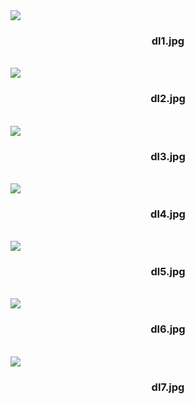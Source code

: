 <style>

    h3 {
        text-align : center;
    }

</style>

<img src="LAB_1/dl1.jpg"> 
<h3>dl1.jpg</h3>
<br>

<img src="LAB_1/dl2.jpg"> 
<h3>dl2.jpg</h3>
<br>

<img src="LAB_1/dl3.jpg">
<h3>dl3.jpg</h3>
<br>

<img src="LAB_1/dl4.jpg"> 
<h3>dl4.jpg</h3>
<br>

<img src="LAB_1/dl5.jpg"> 
<h3>dl5.jpg</h3>
<br>

<img src="LAB_1/dl6.jpg"> 
<h3>dl6.jpg</h3>
<br>

<img src="LAB_1/dl7.jpg"> 
<h3>dl7.jpg</h3>
<br>
